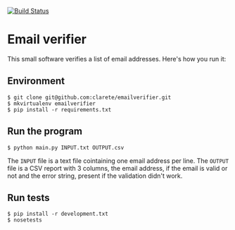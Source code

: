 [![Build Status](https://travis-ci.org/clarete/emailverifier.svg?branch=master)](https://travis-ci.org/clarete/emailverifier)

# Email verifier

This small software verifies a list of email addresses. Here's how you
run it:

## Environment

    $ git clone git@github.com:clarete/emailverifier.git
    $ mkvirtualenv emailverifier
    $ pip install -r requirements.txt

## Run the program

    $ python main.py INPUT.txt OUTPUT.csv

The `INPUT` file is a text file cointaining one email address per
line. The `OUTPUT` file is a CSV report with 3 columns, the email
address, if the email is valid or not and the error string, present if
the validation didn't work.

## Run tests

    $ pip install -r development.txt
    $ nosetests

